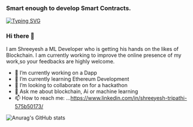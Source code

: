 ### Smart enough to develop Smart Contracts.
[![Typing SVG](https://readme-typing-svg.herokuapp.com/?lines=Smart+enough+to+develop+Smart+Contracts;Welcome+to+my+profile)](https://git.io/typing-svg)

### Hi there 👋
I am Shreeyesh a ML Developer who is getting his hands on the likes of Blockchain. 
I am currently working to improve the online presence of my work,so your feedbacks are highly welcome.

- 🔭 I’m currently working on a Dapp
- 🌱 I’m currently learning Ethereum Development
- 👯 I’m looking to collaborate on for a hackathon
- 💬 Ask me about blockchain, Ai or machine learning
- 📫 How to reach me: ...https://www.linkedin.com/in/shreeyesh-tripathi-575b50173/

![Anurag's GitHub stats](https://github-readme-stats.vercel.app/api?username=shreeyesh&theme=gotham&show_icons=true)



